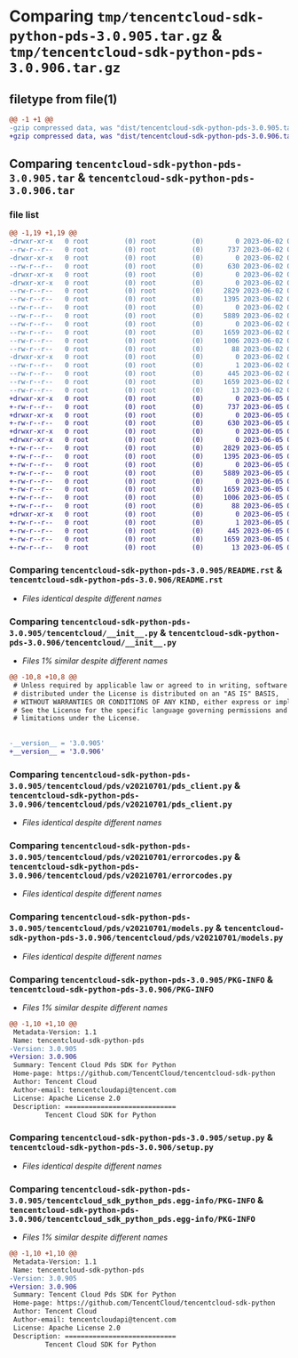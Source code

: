 # Comparing `tmp/tencentcloud-sdk-python-pds-3.0.905.tar.gz` & `tmp/tencentcloud-sdk-python-pds-3.0.906.tar.gz`

## filetype from file(1)

```diff
@@ -1 +1 @@
-gzip compressed data, was "dist/tencentcloud-sdk-python-pds-3.0.905.tar", last modified: Fri Jun  2 00:36:13 2023, max compression
+gzip compressed data, was "dist/tencentcloud-sdk-python-pds-3.0.906.tar", last modified: Mon Jun  5 00:39:50 2023, max compression
```

## Comparing `tencentcloud-sdk-python-pds-3.0.905.tar` & `tencentcloud-sdk-python-pds-3.0.906.tar`

### file list

```diff
@@ -1,19 +1,19 @@
-drwxr-xr-x   0 root         (0) root         (0)        0 2023-06-02 00:36:13.000000 tencentcloud-sdk-python-pds-3.0.905/
--rw-r--r--   0 root         (0) root         (0)      737 2023-06-02 00:36:13.000000 tencentcloud-sdk-python-pds-3.0.905/README.rst
-drwxr-xr-x   0 root         (0) root         (0)        0 2023-06-02 00:36:13.000000 tencentcloud-sdk-python-pds-3.0.905/tencentcloud/
--rw-r--r--   0 root         (0) root         (0)      630 2023-06-02 00:36:13.000000 tencentcloud-sdk-python-pds-3.0.905/tencentcloud/__init__.py
-drwxr-xr-x   0 root         (0) root         (0)        0 2023-06-02 00:36:13.000000 tencentcloud-sdk-python-pds-3.0.905/tencentcloud/pds/
-drwxr-xr-x   0 root         (0) root         (0)        0 2023-06-02 00:36:13.000000 tencentcloud-sdk-python-pds-3.0.905/tencentcloud/pds/v20210701/
--rw-r--r--   0 root         (0) root         (0)     2829 2023-06-02 00:36:13.000000 tencentcloud-sdk-python-pds-3.0.905/tencentcloud/pds/v20210701/pds_client.py
--rw-r--r--   0 root         (0) root         (0)     1395 2023-06-02 00:36:13.000000 tencentcloud-sdk-python-pds-3.0.905/tencentcloud/pds/v20210701/errorcodes.py
--rw-r--r--   0 root         (0) root         (0)        0 2023-06-02 00:36:13.000000 tencentcloud-sdk-python-pds-3.0.905/tencentcloud/pds/v20210701/__init__.py
--rw-r--r--   0 root         (0) root         (0)     5889 2023-06-02 00:36:13.000000 tencentcloud-sdk-python-pds-3.0.905/tencentcloud/pds/v20210701/models.py
--rw-r--r--   0 root         (0) root         (0)        0 2023-06-02 00:36:13.000000 tencentcloud-sdk-python-pds-3.0.905/tencentcloud/pds/__init__.py
--rw-r--r--   0 root         (0) root         (0)     1659 2023-06-02 00:36:13.000000 tencentcloud-sdk-python-pds-3.0.905/PKG-INFO
--rw-r--r--   0 root         (0) root         (0)     1006 2023-06-02 00:36:13.000000 tencentcloud-sdk-python-pds-3.0.905/setup.py
--rw-r--r--   0 root         (0) root         (0)       88 2023-06-02 00:36:13.000000 tencentcloud-sdk-python-pds-3.0.905/setup.cfg
-drwxr-xr-x   0 root         (0) root         (0)        0 2023-06-02 00:36:13.000000 tencentcloud-sdk-python-pds-3.0.905/tencentcloud_sdk_python_pds.egg-info/
--rw-r--r--   0 root         (0) root         (0)        1 2023-06-02 00:36:13.000000 tencentcloud-sdk-python-pds-3.0.905/tencentcloud_sdk_python_pds.egg-info/dependency_links.txt
--rw-r--r--   0 root         (0) root         (0)      445 2023-06-02 00:36:13.000000 tencentcloud-sdk-python-pds-3.0.905/tencentcloud_sdk_python_pds.egg-info/SOURCES.txt
--rw-r--r--   0 root         (0) root         (0)     1659 2023-06-02 00:36:13.000000 tencentcloud-sdk-python-pds-3.0.905/tencentcloud_sdk_python_pds.egg-info/PKG-INFO
--rw-r--r--   0 root         (0) root         (0)       13 2023-06-02 00:36:13.000000 tencentcloud-sdk-python-pds-3.0.905/tencentcloud_sdk_python_pds.egg-info/top_level.txt
+drwxr-xr-x   0 root         (0) root         (0)        0 2023-06-05 00:39:50.000000 tencentcloud-sdk-python-pds-3.0.906/
+-rw-r--r--   0 root         (0) root         (0)      737 2023-06-05 00:39:49.000000 tencentcloud-sdk-python-pds-3.0.906/README.rst
+drwxr-xr-x   0 root         (0) root         (0)        0 2023-06-05 00:39:50.000000 tencentcloud-sdk-python-pds-3.0.906/tencentcloud/
+-rw-r--r--   0 root         (0) root         (0)      630 2023-06-05 00:39:49.000000 tencentcloud-sdk-python-pds-3.0.906/tencentcloud/__init__.py
+drwxr-xr-x   0 root         (0) root         (0)        0 2023-06-05 00:39:50.000000 tencentcloud-sdk-python-pds-3.0.906/tencentcloud/pds/
+drwxr-xr-x   0 root         (0) root         (0)        0 2023-06-05 00:39:50.000000 tencentcloud-sdk-python-pds-3.0.906/tencentcloud/pds/v20210701/
+-rw-r--r--   0 root         (0) root         (0)     2829 2023-06-05 00:39:49.000000 tencentcloud-sdk-python-pds-3.0.906/tencentcloud/pds/v20210701/pds_client.py
+-rw-r--r--   0 root         (0) root         (0)     1395 2023-06-05 00:39:49.000000 tencentcloud-sdk-python-pds-3.0.906/tencentcloud/pds/v20210701/errorcodes.py
+-rw-r--r--   0 root         (0) root         (0)        0 2023-06-05 00:39:49.000000 tencentcloud-sdk-python-pds-3.0.906/tencentcloud/pds/v20210701/__init__.py
+-rw-r--r--   0 root         (0) root         (0)     5889 2023-06-05 00:39:49.000000 tencentcloud-sdk-python-pds-3.0.906/tencentcloud/pds/v20210701/models.py
+-rw-r--r--   0 root         (0) root         (0)        0 2023-06-05 00:39:49.000000 tencentcloud-sdk-python-pds-3.0.906/tencentcloud/pds/__init__.py
+-rw-r--r--   0 root         (0) root         (0)     1659 2023-06-05 00:39:50.000000 tencentcloud-sdk-python-pds-3.0.906/PKG-INFO
+-rw-r--r--   0 root         (0) root         (0)     1006 2023-06-05 00:39:49.000000 tencentcloud-sdk-python-pds-3.0.906/setup.py
+-rw-r--r--   0 root         (0) root         (0)       88 2023-06-05 00:39:50.000000 tencentcloud-sdk-python-pds-3.0.906/setup.cfg
+drwxr-xr-x   0 root         (0) root         (0)        0 2023-06-05 00:39:50.000000 tencentcloud-sdk-python-pds-3.0.906/tencentcloud_sdk_python_pds.egg-info/
+-rw-r--r--   0 root         (0) root         (0)        1 2023-06-05 00:39:50.000000 tencentcloud-sdk-python-pds-3.0.906/tencentcloud_sdk_python_pds.egg-info/dependency_links.txt
+-rw-r--r--   0 root         (0) root         (0)      445 2023-06-05 00:39:50.000000 tencentcloud-sdk-python-pds-3.0.906/tencentcloud_sdk_python_pds.egg-info/SOURCES.txt
+-rw-r--r--   0 root         (0) root         (0)     1659 2023-06-05 00:39:50.000000 tencentcloud-sdk-python-pds-3.0.906/tencentcloud_sdk_python_pds.egg-info/PKG-INFO
+-rw-r--r--   0 root         (0) root         (0)       13 2023-06-05 00:39:50.000000 tencentcloud-sdk-python-pds-3.0.906/tencentcloud_sdk_python_pds.egg-info/top_level.txt
```

### Comparing `tencentcloud-sdk-python-pds-3.0.905/README.rst` & `tencentcloud-sdk-python-pds-3.0.906/README.rst`

 * *Files identical despite different names*

### Comparing `tencentcloud-sdk-python-pds-3.0.905/tencentcloud/__init__.py` & `tencentcloud-sdk-python-pds-3.0.906/tencentcloud/__init__.py`

 * *Files 1% similar despite different names*

```diff
@@ -10,8 +10,8 @@
 # Unless required by applicable law or agreed to in writing, software
 # distributed under the License is distributed on an "AS IS" BASIS,
 # WITHOUT WARRANTIES OR CONDITIONS OF ANY KIND, either express or implied.
 # See the License for the specific language governing permissions and
 # limitations under the License.
 
 
-__version__ = '3.0.905'
+__version__ = '3.0.906'
```

### Comparing `tencentcloud-sdk-python-pds-3.0.905/tencentcloud/pds/v20210701/pds_client.py` & `tencentcloud-sdk-python-pds-3.0.906/tencentcloud/pds/v20210701/pds_client.py`

 * *Files identical despite different names*

### Comparing `tencentcloud-sdk-python-pds-3.0.905/tencentcloud/pds/v20210701/errorcodes.py` & `tencentcloud-sdk-python-pds-3.0.906/tencentcloud/pds/v20210701/errorcodes.py`

 * *Files identical despite different names*

### Comparing `tencentcloud-sdk-python-pds-3.0.905/tencentcloud/pds/v20210701/models.py` & `tencentcloud-sdk-python-pds-3.0.906/tencentcloud/pds/v20210701/models.py`

 * *Files identical despite different names*

### Comparing `tencentcloud-sdk-python-pds-3.0.905/PKG-INFO` & `tencentcloud-sdk-python-pds-3.0.906/PKG-INFO`

 * *Files 1% similar despite different names*

```diff
@@ -1,10 +1,10 @@
 Metadata-Version: 1.1
 Name: tencentcloud-sdk-python-pds
-Version: 3.0.905
+Version: 3.0.906
 Summary: Tencent Cloud Pds SDK for Python
 Home-page: https://github.com/TencentCloud/tencentcloud-sdk-python
 Author: Tencent Cloud
 Author-email: tencentcloudapi@tencent.com
 License: Apache License 2.0
 Description: ============================
         Tencent Cloud SDK for Python
```

### Comparing `tencentcloud-sdk-python-pds-3.0.905/setup.py` & `tencentcloud-sdk-python-pds-3.0.906/setup.py`

 * *Files identical despite different names*

### Comparing `tencentcloud-sdk-python-pds-3.0.905/tencentcloud_sdk_python_pds.egg-info/PKG-INFO` & `tencentcloud-sdk-python-pds-3.0.906/tencentcloud_sdk_python_pds.egg-info/PKG-INFO`

 * *Files 1% similar despite different names*

```diff
@@ -1,10 +1,10 @@
 Metadata-Version: 1.1
 Name: tencentcloud-sdk-python-pds
-Version: 3.0.905
+Version: 3.0.906
 Summary: Tencent Cloud Pds SDK for Python
 Home-page: https://github.com/TencentCloud/tencentcloud-sdk-python
 Author: Tencent Cloud
 Author-email: tencentcloudapi@tencent.com
 License: Apache License 2.0
 Description: ============================
         Tencent Cloud SDK for Python
```


